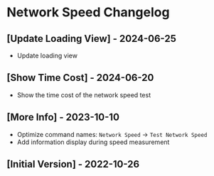 # Network Speed Changelog

## [Update Loading View] - 2024-06-25

- Update loading view

## [Show Time Cost] - 2024-06-20

- Show the time cost of the network speed test

## [More Info] - 2023-10-10

- Optimize command names: `Network Speed` -> `Test Network Speed`
- Add information display during speed measurement

## [Initial Version] - 2022-10-26
